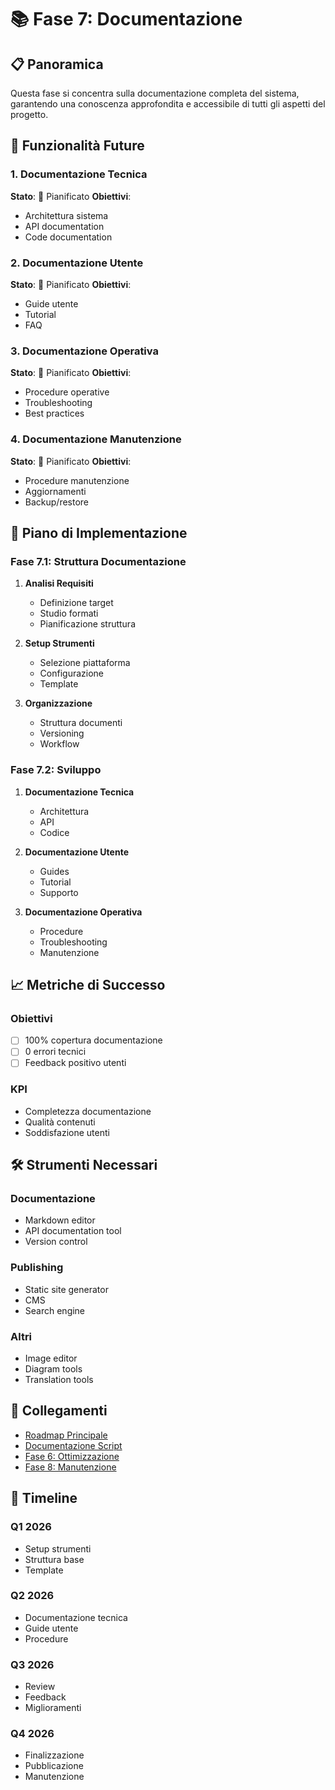 # 📚 Fase 7: Documentazione

## 📋 Panoramica
Questa fase si concentra sulla documentazione completa del sistema, garantendo una conoscenza approfondita e accessibile di tutti gli aspetti del progetto.

## 🎯 Funzionalità Future

### 1. Documentazione Tecnica
**Stato**: 📅 Pianificato
**Obiettivi**:
- Architettura sistema
- API documentation
- Code documentation

### 2. Documentazione Utente
**Stato**: 📅 Pianificato
**Obiettivi**:
- Guide utente
- Tutorial
- FAQ

### 3. Documentazione Operativa
**Stato**: 📅 Pianificato
**Obiettivi**:
- Procedure operative
- Troubleshooting
- Best practices

### 4. Documentazione Manutenzione
**Stato**: 📅 Pianificato
**Obiettivi**:
- Procedure manutenzione
- Aggiornamenti
- Backup/restore

## 📝 Piano di Implementazione

### Fase 7.1: Struttura Documentazione
1. **Analisi Requisiti**
   - Definizione target
   - Studio formati
   - Pianificazione struttura

2. **Setup Strumenti**
   - Selezione piattaforma
   - Configurazione
   - Template

3. **Organizzazione**
   - Struttura documenti
   - Versioning
   - Workflow

### Fase 7.2: Sviluppo
1. **Documentazione Tecnica**
   - Architettura
   - API
   - Codice

2. **Documentazione Utente**
   - Guides
   - Tutorial
   - Supporto

3. **Documentazione Operativa**
   - Procedure
   - Troubleshooting
   - Manutenzione

## 📈 Metriche di Successo

### Obiettivi
- [ ] 100% copertura documentazione
- [ ] 0 errori tecnici
- [ ] Feedback positivo utenti

### KPI
- Completezza documentazione
- Qualità contenuti
- Soddisfazione utenti

## 🛠️ Strumenti Necessari

### Documentazione
- Markdown editor
- API documentation tool
- Version control

### Publishing
- Static site generator
- CMS
- Search engine

### Altri
- Image editor
- Diagram tools
- Translation tools

## 🔄 Collegamenti
- [Roadmap Principale](../roadmap.md)
- [Documentazione Script](../project.md)
- [Fase 6: Ottimizzazione](../roadmap/06_optimization.md)
- [Fase 8: Manutenzione](../roadmap/08_maintenance.md)

## 📅 Timeline

### Q1 2026
- Setup strumenti
- Struttura base
- Template

### Q2 2026
- Documentazione tecnica
- Guide utente
- Procedure

### Q3 2026
- Review
- Feedback
- Miglioramenti

### Q4 2026
- Finalizzazione
- Pubblicazione
- Manutenzione


